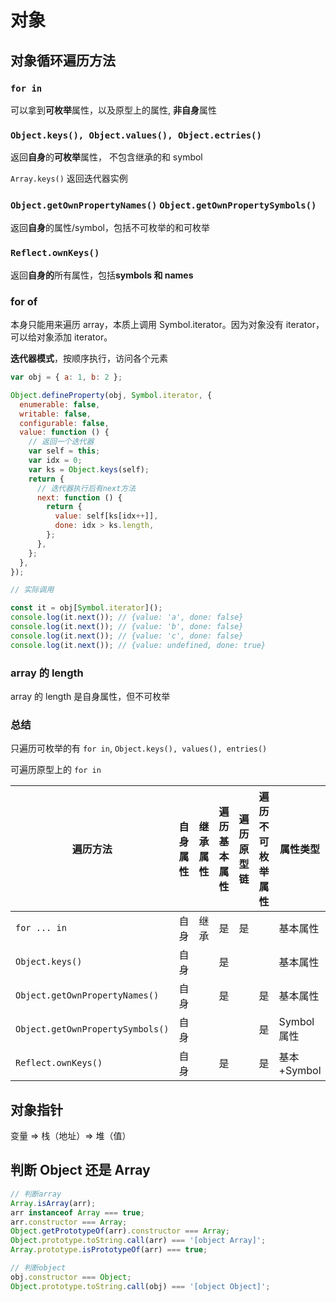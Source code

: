 # 对象

## 对象循环遍历方法

### `for in`

可以拿到**可枚举**属性，以及原型上的属性, **非自身**属性

### `Object.keys(), Object.values(), Object.ectries()`

返回**自身**的**可枚举**属性， 不包含继承的和 symbol

`Array.keys()` 返回迭代器实例

### `Object.getOwnPropertyNames()` `Object.getOwnPropertySymbols()`

返回**自身**的属性/symbol，包括不可枚举的和可枚举

### `Reflect.ownKeys()`

返回**自身的**所有属性，包括**symbols 和 names**

### for of

本身只能用来遍历 array，本质上调用 Symbol.iterator。因为对象没有 iterator，可以给对象添加 iterator。

**迭代器模式**，按顺序执行，访问各个元素

```js title="给对象添加 iterator"
var obj = { a: 1, b: 2 };

Object.defineProperty(obj, Symbol.iterator, {
  enumerable: false,
  writable: false,
  configurable: false,
  value: function () {
    // 返回一个迭代器
    var self = this;
    var idx = 0;
    var ks = Object.keys(self);
    return {
      // 迭代器执行后有next方法
      next: function () {
        return {
          value: self[ks[idx++]],
          done: idx > ks.length,
        };
      },
    };
  },
});

// 实际调用

const it = obj[Symbol.iterator]();
console.log(it.next()); // {value: 'a', done: false}
console.log(it.next()); // {value: 'b', done: false}
console.log(it.next()); // {value: 'c', done: false}
console.log(it.next()); // {value: undefined, done: true}
```

### array 的 length

array 的 length 是自身属性，但不可枚举

### 总结

只遍历可枚举的有 `for in`, `Object.keys(), values(), entries()`

可遍历原型上的 `for in`

| 遍历方法                         | 自身属性 | 继承属性 | 遍历基本属性 | 遍历原型链 | 遍历不可枚举属性 | 属性类型    |
| -------------------------------- | -------- | -------- | ------------ | ---------- | ---------------- | ----------- |
| `for ... in`                     | 自身     | 继承     | 是           | 是         |                  | 基本属性    |
| `Object.keys()`                  | 自身     |          | 是           |            |                  | 基本属性    |
| `Object.getOwnPropertyNames()`   | 自身     |          | 是           |            | 是               | 基本属性    |
| `Object.getOwnPropertySymbols()` | 自身     |          |              |            | 是               | Symbol 属性 |
| `Reflect.ownKeys()`              | 自身     |          | 是           |            | 是               | 基本+Symbol |

## 对象指针

变量 => 栈（地址）=> 堆（值）

## 判断 Object 还是 Array

```js
// 判断array
Array.isArray(arr);
arr instanceof Array === true;
arr.constructor === Array;
Object.getPrototypeOf(arr).constructor === Array;
Object.prototype.toString.call(arr) === '[object Array]';
Array.prototype.isPrototypeOf(arr) === true;

// 判断object
obj.constructor === Object;
Object.prototype.toString.call(obj) === '[object Object]';
```
